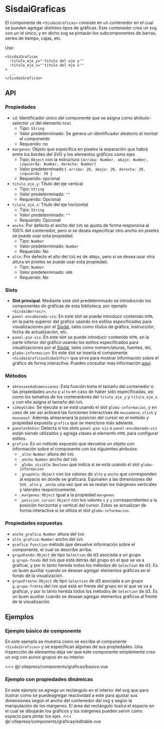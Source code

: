 <script setup>
  import Basico from "../../.vitepress/components/graficas/basico.vue";
  import Editable from "../../.vitepress/components/graficas/editable.vue";

</script>

# SisdaiGraficas

El componente de `<SisdaiGraficas>` consiste en un contenedor en el cual se pueden agregar distintos tipos de gráficas. Este contenedor crea un svg con un id único, y en dicho svg se pintarán los subcomponentes de barras, series de tiempo, cajas, etc.

Uso:

```vue
<SisdaiGraficas
  :titulo_eje_y="'título del eje y'"
  :titulo_eje_x="'título del eje x'"
>
  ...
</SisdaiGraficas>
```

## API

### Propiedades

- `id`: Identificador único del componente que se asigna como atributo-selector `id` del elemento `html`
  - Tipo: `String`
  - Valor predeterminado: Se genera un identificador aleatorio al montar el componente
  - Requerido: no
- `margenes`: Objeto que especifica en pixeles la separación que habrá entre los bordes del SVG y los elementos gráficos como ejes
  - Tipo: `Object` con la estructura `{arriba: Number, abajo: Number, izquierda: Number, derecha: Number}`
  - Valor predeterminado:`{ arriba: 20, abajo: 20, derecha: 20, izquierda: 30 }`
  - Requerido: opcional
- `titulo_eje_y`: Título del eje vertical
  - Tipo: `String`
  - Valor predeterminado: `""`
  - Requerido: Opcional
- `titulo_eje_x`: Título del eje horizontal
  - Tipo: `String`
  - Valor predeterminado: `""`
  - Requerido: Opcional
- `ancho`: Por defecto el ancho del `SVG` se ajusta de forma responsiva al 100% del contenedor, pero si se desea especificar otro ancho en pixeles se puede usar esta propiedad.
  - Tipo: `Number`
  - Valor predeterminado: `Number`
  - Requerido: No
- `alto`: Por defecto el alto del `SVG` es de `400px`, pero si se desea usar otra altura en pixeles se puede usar esta propiedad.
  - Tipo: `Number`
  - Valor predeterminado: `400`
  - Requerido: No

### Slots

- **Slot principal**: Mediante este slot predeterminado se introducirán los componentes de gráficas de esta biblioteca, por ejemplo `<SisdaiBarras/>`.
- `panel-encabezado-vis`: En este slot se puede introducir contenido `HTML` en la parte superior del gráfico usando los estilos especificados para visualizaciones por el [Sisdai](https://sisdai.conahcyt.mx/), tales como títulos de gráfica, instrucción, fecha de actualización, etc.
- `panel-pie-vis`: En este slot se puede introducir contenido `HTML` en la parte inferior del gráfico usando los estilos especificados para visualizaciones por el [Sisdai](https://sisdai.conahcyt.mx/), tales como nomenclaturas, fuentes, etc.
- `globo-informacion`: En este slot se inserta el componente `<SisdaiGraficasGloboInfo/>` que sirve para mostrar información sobre el gráfico de forma interactiva. Puedes consultar más información <a href="/documentacion/globo-informacion" >aquí</a>.

### Métodos

- `obteniendoDimensiones`: Esta función toma el tamaño del contenedor o las propiedades `ancho` y `alto` en caso de haber sido especificadas, así como los tamaños de los contenedores del `titulo_eje_y` y `titulo_eje_x` y con ello asigna el tamaño del `SVG`.
- `siHayGlobo`: Se ejecuta si se está usando el slot `globo-informacion`, y en caso de ser así activará las funciones interactivas de `mousemove`, `click` y `mouseout`. Además almacenará la posicion del cursor en el método y propiedad expuesta `grafica` que se menciona más adelante.
- `panelesEnUso`: Detecta si los slots `panel-pie-vis` o `panel-encabezado-vis` están siendo utilizados y agrega clases al elemento `HTML` para configurar estilos.
- `grafica`: Es un método expuesto que devuelve un objeto con información sobre el componente con los siguientes atributos:
  - `_alto`: `Number` altura del `SVG`
  - `_ancho`: `Number` ancho del `SVG`
  - `_globo_visible`: `Boolean` que indica si se está usando el slot `globo-informacion`
  - `_grupoVis`: `Object` con los valores de `alto` y `ancho` que corresponden al espacio en donde se graficará. Equivalen a las dimensiones del `SVG` `_alto` y `_ancho` una vez que se se restan los márgenes verticales y laterales respectivamente.
  - `_margenes`: `Object` igual a la propiedad `margenes`
  - `_posicion_cursor`: `Object` con los valores `x` y `y` correspondientes a la posición horizontal y vertical del cursor. Estos se actualizan de forma interactiva si se utiliza el slot `globo-informacion`.

### Propiedades expuestas

- `ancho_grafica`: `Number` altura del `SVG`
- `alto_grafica`: `Number` ancho del `SVG`
- `grafica`: `Function` método que devuelve información sobre el componente, el cual se describe arriba.
- `grupoFondo`: `Object` de tipo `Selection` de d3 asociada a un grupo `g.grupo-fondo` del `SVG` que está detrás del grupo en el que se va a graficar, y por lo tanto hereda todos los métodos de `Selection` de d3. Es un buen auxiliar cuando se desean agregar elementos gráficos en el fondo de la visualización.
- `grupoFrente`: `Object` de tipo `Selection` de d3 asociada a un grupo `g.grupo-frente` del `SVG` que está en frente del grupo en el que se va a graficar, y por lo tanto hereda todos los métodos de `Selection` de d3. Es un buen auxiliar cuando se desean agregar elementos gráficos al frente de la visualización.

## Ejemplos

### Ejemplo básico de componente

En este ejemplo se muestra como se escribe el componente `<SisdaiGraficas>` y se especifican algunas de sus propiedades. Una inspección de elementos deja ver que este componente simplemente crea un svg con aunos grupos en su interior.

<Basico/>
<<< @/.vitepress/components/graficas/basico.vue

### Ejemplo con propiedades dinámicas

En este ejemplo se agrega un rectángulo en el interior del svg que para ilustrar como se puedeagregar reactividad a este para ajustar sus dimensiones según el ancho del contenedor del svg y según la manipulación de los márgenes. El área del rectángulo ilustra el espacio en el cual se dibujarán los gráficos y los márgenes pueden servir como espacio para pintar los ejes.
<Editable/>
<<< @/.vitepress/components/graficas/editable.vue

